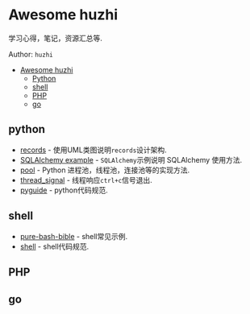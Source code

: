 # Awesome huzhi
学习心得，笔记，资源汇总等.

Author: `huzhi`

- [Awesome huzhi](#awesome-huzhi)
    - [Python](#python)
    - [shell](#shell)
    - [PHP](#php)
    - [go](#go)

## python

* [records](https://github.com/lanzhiwang/records) - 使用UML类图说明`records`设计架构.
* [SQLAlchemy example]() - `SQLAlchemy`示例说明 SQLAlchemy 使用方法.
* [pool](https://github.com/lanzhiwang/pool) - Python 进程池，线程池，连接池等的实现方法.
* [thread_signal](https://github.com/geekcomputers/Python/blob/master/thread_signal.py) - 线程响应`ctrl+c`信号退出.
* [pyguide](https://github.com/google/styleguide/blob/gh-pages/pyguide.md) - python代码规范.


## shell

* [pure-bash-bible](https://github.com/dylanaraps/pure-bash-bible) - shell常见示例.
* [shell](https://google.github.io/styleguide/shell.xml) - shell代码规范.


## PHP



## go
